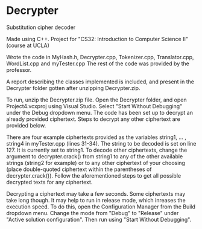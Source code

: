 # Decrypter
Substitution cipher decoder

Made using C++. Project for "CS32: Introduction to Computer Science II" (course at UCLA)

Wrote the code in MyHash.h, Decrypter.cpp, Tokenizer.cpp, Translator.cpp, WordList.cpp and myTester.cpp
The rest of the code was provided by the professor.

A report describing the classes implemented is included, and present in the Decrypter folder gotten after
unzipping Decrypter.zip. 

To run, unzip the Decrypter.zip file. Open the Decrypter folder, and open Project4.vcxproj using Visual Studio. 
Select "Start Without Debugging" under the Debug dropdown menu. The code has been set up to decrypt an 
already provided ciphertext. Steps to decrypt any other ciphertext are provided below. 

There are four example ciphertexts provided as the variables string1, ... , string4
in myTester.cpp (lines 31-34). The string to be decoded is set on line 127. It is currently set to
string1. To decode other ciphertexts, change the argument to decrypter.crack() from string1 to
any of the other available strings (string2 for example) or to any other ciphertext of your choosing 
(place double-quoted ciphertext within the parentheses of decrypter.crack()). Follow the aforementioned 
steps to get all possible decrypted texts for any ciphertext.

Decrypting a ciphertext may take a few seconds. Some ciphertexts may take long though. 
It may help to run in release mode, which inreases the execution speed. To do this, open the Configuration Manager
from the Build dropdown menu. Change the mode from "Debug" to "Release" under "Active solution configuration". 
Then run using "Start Without Debugging".  



